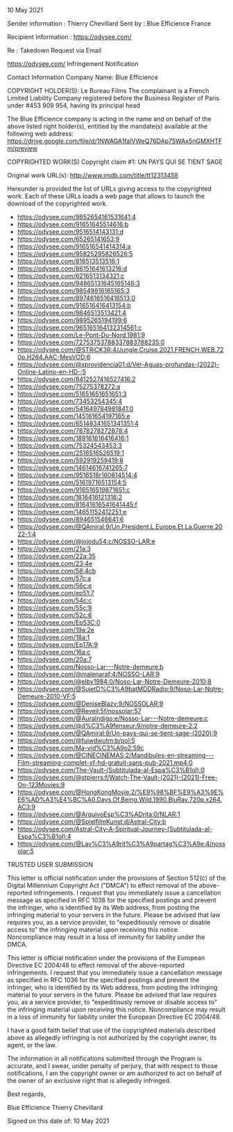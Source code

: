 10 May 2021

Sender information :
Thierry Chevillard
Sent by :
Blue Efficience
France

Recipient Information :
https://odysee.com/

Re : Takedown Request via Email

https://odysee.com/ Infringement Notification

Contact Information
Company Name: Blue Efficience
<personal informatioon hidden>
France
copyright@blue-efficience.com

COPYRIGHT HOLDER(S):
Le Bureau Films
The complainant is a French Limited Liability Company registered before the
Business Register of Paris under #453 909 954, having its principal head
<personal informatioon hidden>
France
Country/Region: France

The Blue Efficience company is acting in the name and on behalf of the
above listed right holder(s), entitled by the mandate(s) available at the
following web address:
https://drive.google.com/file/d/1NWAGA1falVWeQ76DAp75WAx5nGMXHTFm/preview


COPYRIGHTED WORK(S)
Copyright claim #1:
UN PAYS QUI SE TIENT SAGE

Original work URL(s):
http://www.imdb.com/title/tt12313458

Hereunder is provided the list of URLs giving access to the copyrighted
work.
Each of these URLs loads a web page that allows to launch the download of
the copyrighted work.
  
- https://odysee.com/9852654161531641:4
- https://odysee.com/91651645514616:b
- https://odysee.com/9516514143131:d  
- https://odysee.com/65265141653:9
- https://odysee.com/916516541414314:a
- https://odysee.com/95825295826526:5
- https://odysee.com/816513513516:1
- https://odysee.com/86151641613216:d
- https://odysee.com/6216513134321:c
- https://odysee.com/94865131645165146:3
- https://odysee.com/98549816165165:3
- https://odysee.com/8974616516416513:0
- https://odysee.com/916516416413154:b
- https://odysee.com/9846513513421:4
- https://odysee.com/9895265194199:6
- https://odysee.com/965165164132314561:c  
- https://odysee.com/Le-Pont-Du-Nord.1981:9  
- https://odysee.com/72753753788337883788235:0
- https://odysee.com/@STRiCK3R:4/Jungle.Cruise.2021.FRENCH.WEB.720p.H264.AAC-MesVOD:6
- https://odysee.com/@xprovidencia01:d/Ver-Aguas-profundas-(2022)-Online-Latino-en-HD-:5
- https://odysee.com/8412527416527416:2
- https://odysee.com/75275378272:a
- https://odysee.com/51651651651651:3
- https://odysee.com/73453254345:4
- https://odysee.com/541649784981841:0
- https://odysee.com/145161654197165:e
- https://odysee.com/65148341651341351:4
- https://odysee.com/7878278272878:4
- https://odysee.com/189161616416416:1
- https://odysee.com/75324543453:3
- https://odysee.com/2516516526519:1
- https://odysee.com/592919259419:8
- https://odysee.com/14614616741265:7
- https://odysee.com/9516518r160614514:4
- https://odysee.com/51619716513154:5
- https://odysee.com/916516519871651:c
- https://odysee.com/1616416121316:2
- https://odysee.com/81641616541641445:f
- https://odysee.com/14651152412251:e
- https://odysee.com/894651546641:6
- https://odysee.com/@QAmiral:9/Un.President.L.Europe.Et.La.Guerre.2022-1:4
- https://odysee.com/@jojodu54:c/NOSSO-LAR:e
- https://odysee.com/21a:3
- https://odysee.com/22a:35
- https://odysee.com/23:4e
- https://odysee.com/58:4cb
- https://odysee.com/57c:a
- https://odysee.com/56c:e
- https://odysee.com/ep51:7
- https://odysee.com/54c:c
- https://odysee.com/55c:9
- https://odysee.com/52c:6
- https://odysee.com/Ep53C:0
- https://odysee.com/19a:2e
- https://odysee.com/18a:1
- https://odysee.com/Ep17A:9
- https://odysee.com/16a:c
- https://odysee.com/20a:7
- https://odysee.com/Nosso-Lar---Notre-demeure:b
- https://odysee.com/@malenaraf:4/NOSSO-LAR:9
- https://odysee.com/@elby1984:0/Noso-Lar-Notre-Demeure-2010:8
- https://odysee.com/@SujetD%C3%A9batMDDRadio:9/Noso-Lar-Notre-Demeure-2010-VF:5
- https://odysee.com/@DeniseBlazy:9/NOSSOLAR:9
- https://odysee.com/@Reveil:5f/nossolar:57
- https://odysee.com/@AuraIndigo:e/Nosso-Lar---Notre-demeure:c
- https://odysee.com/@d%C3%A9fenseur:9/notre-demeure-2:2
- https://odysee.com/@QAmiral:9/Un-pays-qui-se-tient-sage-(2020):9
- https://odysee.com/@fuiwdwutm:b/pol:5
- https://odysee.com/Ma-vid%C3%A9o2:59c
- https://odysee.com/@CINECINEMAS:2/Mandibules-en-streaming---Film-streaming-complet-vf-hd-gratuit-sans-pub-2021.mp4:0
- https://odysee.com/The-Vault-(Subtitulada-al-Espa%C3%B1ol):0
- https://odysee.com/@stpierrs:f/Watch-The-Vault-(2021)-(2021)-Free-On-123Movies:9
- https://odysee.com/@HongKongMovie:2/%E9%98%BF%E9%A3%9E%E6%AD%A3%E4%BC%A0.Days.Of.Being.Wild.1990.BluRay.720p.x264.AC3:9
- https://odysee.com/@ArquivoEsp%C3%ADrita:0/NLAR:1
- https://odysee.com/@SpielfilmKunst:d/Astral-City:b
- https://odysee.com/Astral-City-A-Spiritual-Journey-(Subtitulada-al-Espa%C3%B1ol):4
- https://odysee.com/@Lav%C3%A9rit%C3%A9partag%C3%A9e:4/nossolar:5



TRUSTED USER SUBMISSION

This letter is official notification under the provisions of Section 512(c)
of the Digital Millennium Copyright Act ("DMCA") to effect removal of the
above-reported infringements. I request that you immediately issue a
cancellation message as specified in RFC 1036 for the specified postings
and prevent the infringer, who is identified by its Web address, from
posting the infringing material to your servers in the future. Please be
advised that law requires you, as a service provider, to "expeditiously
remove or disable access to" the infringing material upon receiving this
notice. Noncompliance may result in a loss of immunity for liability under
the DMCA.

This letter is official notification under the provisions of the European
Directive EC 2004/48 to effect removal of the above-reported infringements.
I request that you immediately issue a cancellation message as specified in
RFC 1036 for the specified postings and prevent the infringer, who is
identified by its Web address, from posting the infringing material to your
servers in the future. Please be advised that law requires you, as a
service provider, to "expeditiously remove or disable access to" the
infringing material upon receiving this notice. Noncompliance may result in
a loss of immunity for liability under the European Directive EC 2004/48.

I have a good faith belief that use of the copyrighted materials described
above as allegedly infringing is not authorized by the copyright owner, its
agent, or the law.

The information in all notifications submitted through the Program is
accurate, and I swear, under penalty of perjury, that with respect to those
notifications, I am the copyright owner or am authorized to act on behalf
of the owner of an exclusive right that is allegedly infringed.

Best regards,

Blue Efficience
Thierry Chevillard

Signed on this date of: 10 May 2021
